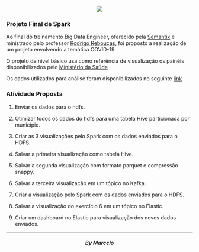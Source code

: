 <p align="center"><img src=http://semantix.com.br/wp-content/uploads/2021/03/smtx-logo-white-300x71.png)></p>

### **Projeto Final de Spark**

Ao final do treinamento Big Data Engineer, oferecido pela [Semantix](http://www.semantix.com.br/) e ministrado pelo professor [Rodrigo Rebouças]( https://br.linkedin.com/in/rodrigo-reboucas), foi proposto a realização de um projeto envolvendo a temática COVID-19.

O projeto de nível básico usa como referência de visualização os painéis disponibilizados pelo [Ministério da Saúde](https://covid.saude.gov.br/)

Os dados utilizados para análise foram disponibilizados no seguinte [link](https://mobileapps.saude.gov.br/esus-vepi/files/unAFkcaNDeXajurGB7LChj8SgQYS2ptm/04bd3419b22b9cc5c6efac2c6528100d_HIST_PAINEL_COVIDBR_06jul2021.rar)

### Atividade Proposta


 1. Enviar os dados para o hdfs.
 
 2. Otimizar todos os dados do hdfs para uma tabela Hive particionada por município.
 
 3. Criar as 3 visualizações pelo Spark com os dados enviados para o HDFS.
 
 4. Salvar a primeira visualização como tabela Hive.
 
 5. Salvar a segunda visualização com formato parquet e compressão snappy.
 
 6. Salvar a terceira visualização em um tópico no Kafka.
 
 7. Criar a visualização pelo Spark com os dados enviados para o HDFS.
 
 8. Salvar a visualização do exercício 6 em um tópico no Elastic.
 
 9. Criar um dashboard no Elastic para visualização dos novos dados enviados.

------------
<h5 align="center"> By Marcelo
</h5>
